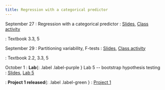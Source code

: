 ```yaml
---
title: Regression with a categorical predictor
---
```


September 27
: Regression with a categorical predictor
  : [Slides](https://sta112-f21.github.io/slides/lecture_16.html), [Class activity](https://sta112-f21.github.io/class_activities/ca_lecture_16.html)
  
: Textbook 3.3, 5

September 29
: Partitioning variability, F-tests
  : [Slides](https://sta112-f21.github.io/slides/lecture_17.html), [Class activity](https://sta112-f21.github.io/class_activities/ca_lecture_17.html)

: Textbook 2.2, 3.3, 5

October 1
: **Lab**{: .label .label-purple } Lab 5 -- bootstrap hypothesis testing
  : [Slides](https://sta112-f21.github.io/slides/lecture_18.html), [Lab 5](https://sta112-f21.github.io/labs/lab_5.html)

: **Project 1 released**{: .label .label-green }
  : [Project 1](https://sta112-f21.github.io/projects/project_1.html)
